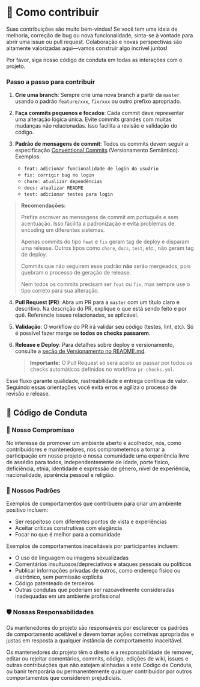 
# 🤝 Como contribuir

Suas contribuições são muito bem-vindas! Se você tem uma ideia de melhoria, correção de bug ou nova funcionalidade, sinta-se à vontade para abrir uma issue ou pull request. Colaboração e novas perspectivas são altamente valorizadas aqui—vamos construir algo incrível juntos!

Por favor, siga nosso código de conduta em todas as interações com o projeto.

### Passo a passo para contribuir

1. **Crie uma branch**: Sempre crie uma nova branch a partir da `master` usando o padrão `feature/xxx`, `fix/xxx` ou outro prefixo apropriado.

2. **Faça commits pequenos e focados**: Cada commit deve representar uma alteração lógica única. Evite commits grandes com muitas mudanças não relacionadas. Isso facilita a revisão e validação do código.

3. **Padrão de mensagens de commit**: Todos os commits devem seguir a especificação [Conventional Commits](https://www.conventionalcommits.org/pt-br/v1.0.0/) (Versionamento Semântico). Exemplos:
   - `feat: adicionar funcionalidade de login do usuário`
   - `fix: corrigir bug no login`
   - `chore: atualizar dependências`
   - `docs: atualizar README`
   - `test: adicionar testes para login`


  > **Recomendações:**
  > 
  > Prefira escrever as mensagens de commit em português e sem acentuação. Isso facilita a padronização e evita problemas de encoding em diferentes sistemas.
  >
  > Apenas commits do tipo `feat` e `fix` geram tag de deploy e disparam uma release. Outros tipos como `chore`, `docs`, `test`, etc., não geram tag de deploy.
  >
  > Commits que não seguirem esse padrão **não** serão mergeados, pois quebram o processo de geração de release.
  >
  > Nem todos os commits precisam ser `feat` ou `fix`, mas sempre use o tipo correto para sua alteração.

4. **Pull Request (PR)**: Abra um PR para a `master` com um título claro e descritivo. Na descrição do PR, explique o que está sendo feito e por quê. Referencie issues relacionadas, se aplicável.

5. **Validação**: O workflow do PR irá validar seu código (testes, lint, etc). Só é possível fazer merge se **todos os checks passarem**.

6. **Release e Deploy**: Para detalhes sobre deploy e versionamento, consulte a [seção de Versionamento no README.md](./README.md).

   > **Importante:** O Pull Request só será aceito se passar por todos os checks automáticos definidos no workflow `pr-checks.yml`.

Esse fluxo garante qualidade, rastreabilidade e entrega contínua de valor. Seguindo essas orientações você evita erros e agiliza o processo de revisão e release.

## 📜 Código de Conduta

### 📣 Nosso Compromisso

No interesse de promover um ambiente aberto e acolhedor, nós, como
contribuidores e mantenedores, nos comprometemos a tornar a participação em nosso projeto e
nossa comunidade uma experiência livre de assédio para todos, independentemente de idade, porte físico,
deficiência, etnia, identidade e expressão de gênero, nível de experiência,
nacionalidade, aparência pessoal e religião.

### 🌟 Nossos Padrões

Exemplos de comportamentos que contribuem para criar um ambiente positivo
incluem:

* Ser respeitoso com diferentes pontos de vista e experiências
* Aceitar críticas construtivas com elegância
* Focar no que é melhor para a comunidade

Exemplos de comportamentos inaceitáveis por participantes incluem:

* O uso de linguagem ou imagens sexualizadas
* Comentários insultuosos/depreciativos e ataques pessoais ou políticos
* Publicar informações privadas de outros, como endereço físico ou eletrônico, sem permissão explícita
* Código patenteado de terceiros
* Outras condutas que poderiam ser razoavelmente consideradas inadequadas em um ambiente profissional

### 🛡️ Nossas Responsabilidades

Os mantenedores do projeto são responsáveis por esclarecer os padrões de comportamento
aceitável e devem tomar ações corretivas apropriadas e justas em resposta
a qualquer instância de comportamento inaceitável.

Os mantenedores do projeto têm o direito e a responsabilidade de remover, editar ou
rejeitar comentários, commits, código, edições de wiki, issues e outras contribuições
que não estejam alinhadas a este Código de Conduta, ou banir temporária ou
permanentemente qualquer contribuidor por outros comportamentos que considerem prejudiciais.
